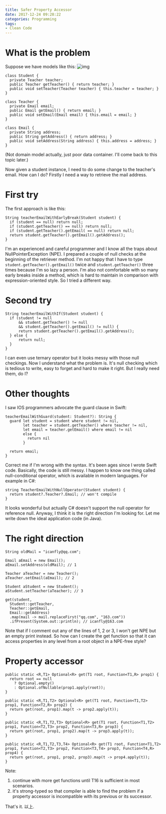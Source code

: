 ```yaml
---
title: Safer Property Accessor
date: 2017-12-24 09:28:22
categories: Programming
tags:
- Clean Code
---
```


# What is the problem

Suppose we have models like this:
![img](property_accessor.png)
```
class Student {
  private Teacher teacher;
  public Teacher getTeacher() { return teacher; }
  public void setTeacher(Teacher teacher) { this.teacher = teacher; }
}

class Teacher {
  private Email email;
  public Email getEmail() { return email; }
  public void setEmail(Email email) { this.email = email; }
}

class Email {
  private String address;
  public String getAddress() { return address; }
  public void setAddress(String address) { this.address = address; }
}
```
(Not domain model actually, just poor data container. I'll come back to this topic later.)

Now given a student instance, I need to do some change to the teacher's email. How can I do? Firstly I need a way to retrieve the mail address.

<!-- more -->

# First try

The first approach is like this:
```
String teacherEmailWithEarlyBreak(Student student) {
  if (student == null) return null;
  if (student.getTeacher() == null) return null;
  if (student.getTeacher().getEmail( == null) return null;
  return student.getTeacher().getEmail().getAddress();
}
```

I'm an experienced and careful programmer and I know all the traps about NullPointerException (NPE). I prepared a couple of null checks at the beginning of the retriever method. I'm not happy that I have to type `student.getTeacher().getEmail()` twice and `student.getTeacher()` three times because I'm so lazy a person. I'm also not comfortable with so many early breaks inside a method, which is hard to maintain in comparison with expression-oriented style. So I tried a different way.

# Second try

```
String teacherEmailWithIf(Student student) {
  if (student != null
      && student.getTeacher() != null
      && student.getTeacher().getEmail() != null) {
      return student.getTeacher().getEmail().getAddress();
  } else {
      return null;
  }
}
```

I can even use ternary operator but it looks messy with those null checkings. Now I understand what the problem is. It's null checking which is tedious to write, easy to forget and hard to make it right. But I really need them, do I?

# Other thoughts

I saw IOS programmers advocate the guard clause in Swift:
```
teacherEmailWithGuard(student: Student?): String {
  guard let student = student where student != nil, 
        let teacher = student.getTeacher() where teacher != nil,
        let email = teacher.getEmail() where email != nil
        else {
          return nil
        }

  return email;
}
```
Correct me if I'm wrong with the syntax. It's been ages since I wrote Swift code. Basically, the code is still messy. I happen to know one thing called null-conditional operator, which is available in modern languages. For example in C#:
```
string TeacherEmailWithNullOperator(Student student) {
  return student?.Teacher?.Email; // won't compile
}
```

It looks wonderful but actually C# doesn't support the null operator for reference null. Anyway, I think it is the right direction I'm looking for. Let me write down the ideal application code (in Java).

# The right direction

```
String oldMail = "icanfly@qq.com";

Email aEmail = new Email();
aEmail.setAddress(oldMail); // 1

Teacher aTeacher = new Teacher();
aTeacher.setEmail(aEmail); // 2

Student aStudent = new Student();
aStudent.setTeacher(aTeacher); // 3

get(student,
  Student::getTeacher,
  Teacher::getEmail,
  Email::getAddress)
  .map(mail -> mail.replaceFirst("qq.com", "163.com"))
  .ifPresent(System.out::println); // icanfly@163.com
```
Note that if I comment out any of the lines of 1, 2 or 3, I won't get NPE but an empty print instead. So how can I create the get function so that it can access properties in any level from a root object in a NPE-free style?

# Property accessor

```
public static <R,T1> Optional<R> get(T1 root, Function<T1,R> prop1) {
  return root == null
    ? Optional.empty()
    : Optional.ofNullable(prop1.apply(root));
}

public static <R,T1,T2> Optional<R> get(T1 root, Function<T1,T2> prop1, Function<T2,R> prop2) {
  return get(root, prop1).map(t -> prop2.apply(t));
}

public static <R,T1,T2,T3> Optional<R> get(T1 root, Function<T1,T2> prop1, Function<T2,T3> prop2, Function<T3,R> prop3) {
  return get(root, prop1, prop2).map(t -> prop3.apply(t));
}

public static <R,T1,T2,T3,T4> Optional<R> get(T1 root, Function<T1,T2> prop1, Function<T2,T3> prop2, Function<T3,T4> prop3, Function<T4,R> prop4) {
  return get(root, prop1, prop2, prop3).map(t -> prop4.apply(t));
}
```

Note: 
1. continue with more get functions until T16 is sufficient in most scenarios.
2. it's strong-typed so that compiler is able to find the problem if a property accessor is incompatible with its previous or its successor.

That's it. 
以上.
